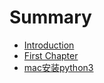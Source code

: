 # Summary

* [Introduction](README.md)
* [First Chapter](chapter1.md)
* [mac安装python3](macan-zhuang-python3.md)

